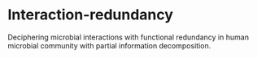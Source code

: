 # Interaction-redundancy
Deciphering microbial interactions with functional redundancy in human microbial community with partial information decomposition.
